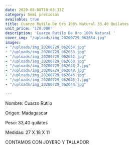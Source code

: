 ```yaml
---
date: 2020-08-08T10:03:33Z
category: Semi preciosas
available: true
title: Cuarzo Rutilo De Oro 100% Natural 33.40 Quilates
unit_price: '120.000'
description: 'Cuarzo Rutilo De Oro 100% Natural '
cover_img: "/uploads/img_20200729_062654.jpg"
images:
- "/uploads/img_20200729_062654.jpg"
- "/uploads/img_20200729_062653.jpg"
- "/uploads/img_20200729_062652.jpg"
- "/uploads/img_20200729_062650.jpg"
- "/uploads/img_20200729_062648_2.jpg"
- "/uploads/img_20200729_062648.jpg"
- "/uploads/img_20200729_062646.jpg"
- "/uploads/img_20200729_062645_1.jpg"
- "/uploads/img_20200729_062644.jpg"

---
```

Nombre: Cuarzo Rutilo

Origen: Madagascar 

Peso: 33,40 quilates

Medidas: 27 X 18 X 11  

CONTAMOS CON JOYERO Y TALLADOR